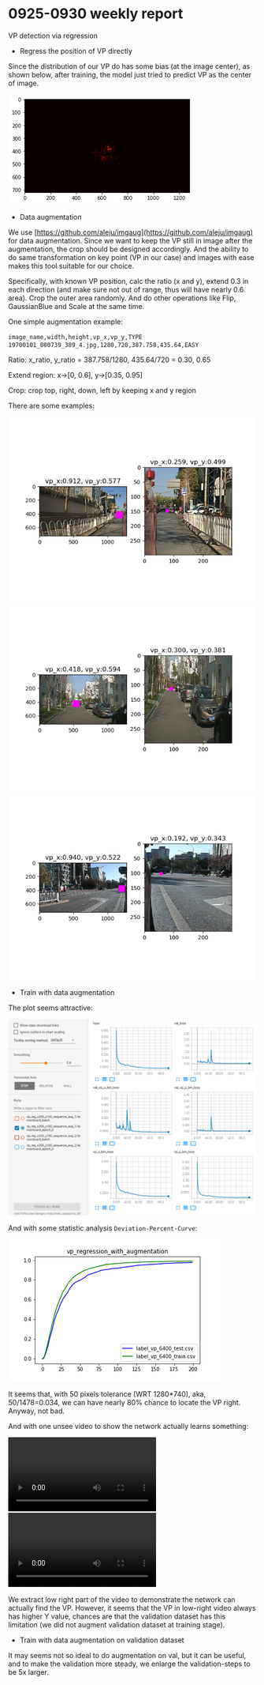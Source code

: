 # 0925-0930 weekly report

VP detection via regression

* Regress the position of VP directly

Since the distribution of our VP do has some bias (at the image center), as shown below, after training, the model just tried to predict VP as the center of image.

![](pics/0928_distribution.png)

* Data augmentation

We use [https://github.com/aleju/imgaug](https://github.com/aleju/imgaug) for data augmentation. Since we want to keep the VP still in image after the augmentation, the crop should be designed accordingly. And the ability to do same transformation on key point (VP in our case) and images with ease makes this tool suitable for our choice.

Specifically, with known VP position, calc the ratio (x and y), extend 0.3 in each direction (and make sure not out of range, thus will have nearly 0.6 area). Crop the outer area randomly. And do other operations like Flip, GaussianBlue and Scale at the same time.

One simple augmentation example: 

``` vi
image_name,width,height,vp_x,vp_y,TYPE
19700101_080739_389_4.jpg,1280,720,387.758,435.64,EASY
```

Ratio: x_ratio, y_ratio = 387.758/1280, 435.64/720 = 0.30, 0.65

Extend region: x->[0, 0.6], y->[0.35, 0.95]

Crop: crop top, right, down, left by keeping x and y region

There are some examples:

![](pics/vp_aug_1.png)
![](pics/vp_aug_2.png)
![](pics/vp_aug_3.png)

* Train with data augmentation

The plot seems attractive:

![](pics/0928_reg_loss.png)

And with some statistic analysis `Deviation-Percent-Curve`:

![](pics/0928_vp_regression_with_augmentation.png)

It seems that, with 50 pixels tolerance (WRT 1280*740), aka, 50/1478=0.034, we can have nearly 80% chance to locate the VP right. Anyway, not bad.

And with one unsee video to show the network actually learns something:

![](pics/0928_vp_reg_highway.mp4)
![](pics/0928_vp_reg_highway_low_right.mp4)

We extract low right part of the video to demonstrate the network can actually find the VP. However, it seems that the VP in low-right video always has higher Y value, chances are that the validation dataset has this limitation (we did not augment validation dataset at training stage).


* Train with data augmentation on validation dataset

It may seems not so ideal to do augmentation on val, but it can be useful, and to make the validation more steady, we enlarge the validation-steps to be 5x larger.


